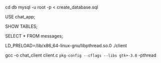 cd db
mysql -u root -p < create_database.sql

USE chat_app;

SHOW TABLES;


SELECT * FROM messages;


LD_PRELOAD=/lib/x86_64-linux-gnu/libpthread.so.0 ./client

gcc -o chat_client client.c `pkg-config --cflags --libs gtk+-3.0` -pthread
